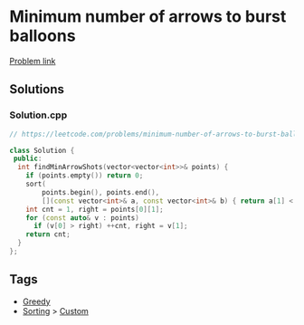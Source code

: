 # Minimum number of arrows to burst balloons

[Problem link](https://leetcode.com/problems/minimum-number-of-arrows-to-burst-balloons)

## Solutions


### Solution.cpp
```cpp
// https://leetcode.com/problems/minimum-number-of-arrows-to-burst-balloons

class Solution {
 public:
  int findMinArrowShots(vector<vector<int>>& points) {
    if (points.empty()) return 0;
    sort(
        points.begin(), points.end(),
        [](const vector<int>& a, const vector<int>& b) { return a[1] < b[1]; });
    int cnt = 1, right = points[0][1];
    for (const auto& v : points)
      if (v[0] > right) ++cnt, right = v[1];
    return cnt;
  }
};
```
## Tags

* [Greedy](/README.md#Greedy)
* [Sorting](/README.md#Sorting) > [Custom](/README.md#Sorting-Custom)
